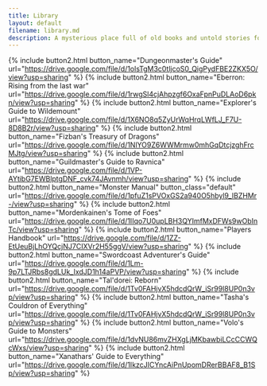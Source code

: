 ```yaml
---
title: Library
layout: default
filename: library.md
description: A mysterious place full of old books and untold stories for you to discover
---
```


{% include button2.html button_name="Dungeonmaster's Guide" url="https://drive.google.com/file/d/1olsTgM3c0tljcoS0_QigPydFBE2ZKX5O/view?usp=sharing" %}
{% include button2.html button_name="Eberron: Rising from the last war" url="https://drive.google.com/file/d/1rwgSl4cjAhpzgf6OxaFpnPuDLAoD6pkn/view?usp=sharing" %}
{% include button2.html button_name="Explorer's Guide to Wildemount" url="https://drive.google.com/file/d/1X6NO8q5ZyUrWqHrqLWfLJ_F7U-8D8B2r/view?usp=sharing" %}
{% include button2.html button_name="Fizban's Treasury of Dragons" url="https://drive.google.com/file/d/1NlYO9Z6WWMrmw0mhGqDtcjzghFrcMJtg/view?usp=sharing" %}
{% include button2.html button_name="Guildmaster's Guide to Ravnica" url="https://drive.google.com/file/d/1VP-AYtibG7EWBlptgDNF_cvk74JAvnmh/view?usp=sharing" %}
{% include button2.html button_name="Monster Manual" button_class="default" url="https://drive.google.com/file/d/1pfuZ1sPVOxGS2a940O5hbyl9_IBZHMr-/view?usp=sharing" %}
{% include button2.html button_name="Mordenkainen's Tome of Foes" url="https://drive.google.com/file/d/1IIqo7U0upLBH3QYImfMxDFWs9wObInTc/view?usp=sharing" %}
{% include button2.html button_name="Players Handbook" url="https://drive.google.com/file/d/1ZZ-EtUeuBjLhOYQcjNJ7CIXVr2H55ggV/view?usp=sharing" %}
{% include button2.html button_name="Swordcoast Adventurer's Guide" url="https://drive.google.com/file/d/1Lm-9p7LTJRbs8gdLUk_IxdJD1h14aPVP/view?usp=sharing" %}
{% include button2.html button_name="Tal'dorei: Reborn" url="https://drive.google.com/file/d/1Tv0FAHjvX5hdcdQrW_iSr99l8UP0n3vp/view?usp=sharing" %}
{% include button2.html button_name="Tasha's Couldron of Everything" url="https://drive.google.com/file/d/1Tv0FAHjvX5hdcdQrW_iSr99l8UP0n3vp/view?usp=sharing" %}
{% include button2.html button_name="Volo's Guide to Monsters" url="https://drive.google.com/file/d/1dvNU86mvZHXgLjMKbawbiLCcCCWQcWxs/view?usp=sharing" %}
{% include button2.html button_name="Xanathars' Guide to Everything" url="https://drive.google.com/file/d/1IkzcJICYncAiPnUpomDRerBBAF8_B1Sp/view?usp=sharing" %}
